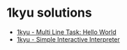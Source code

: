 # 1kyu solutions

- [1kyu - Multi Line Task: Hello World](helloWorld.js)
- [1kyu - Simple Interactive Interpreter](simpe_intreactive_interpreter_from_py2.js.js)
